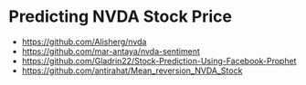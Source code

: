 # Predicting NVDA Stock Price

- https://github.com/Alisherg/nvda
- https://github.com/mar-antaya/nvda-sentiment
- https://github.com/Gladrin22/Stock-Prediction-Using-Facebook-Prophet
- https://github.com/antirahat/Mean_reversion_NVDA_Stock
